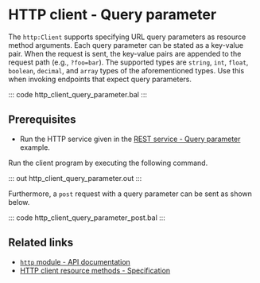 # HTTP client - Query parameter

The `http:Client` supports specifying URL query parameters as resource method arguments. Each query parameter can be stated as a key-value pair. When the request is sent, the key-value pairs are appended to the request path (e.g., `?foo=bar`). The supported types are `string`, `int`, `float`, `boolean`, `decimal`, and `array` types of the aforementioned types. Use this when invoking endpoints that expect query parameters.

::: code http_client_query_parameter.bal :::

## Prerequisites
- Run the HTTP service given in the [REST service - Query parameter](/learn/by-example/http-query-parameter/) example.

Run the client program by executing the following command.

::: out http_client_query_parameter.out :::

Furthermore, a `post` request with a query parameter can be sent as shown below.

::: code http_client_query_parameter_post.bal :::

## Related links
- [`http` module - API documentation](https://lib.ballerina.io/ballerina/http/latest/)
- [HTTP client resource methods - Specification](/spec/http/#2423-resource-methods)
